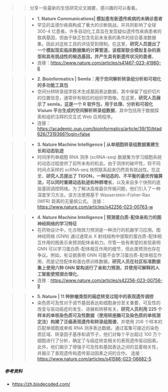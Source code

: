 >> 分享一些最新的生信研究论文摘要，感兴趣的可以看看。

>> - **1. Nature Communications| 模拟患有新遗传疾病的未确诊患者**
>> - 罕见的孟德尔疾病构成了重大的诊断挑战，并共同影响了全球 300-4 亿患者。许多自动化工具旨在发现疑似遗传性疾病患者的致病基因，但由于缺乏包含先前未发表的条件的综合基准数据集，因此对这些工具的评估受到限制。在这里，**研究人员提出了一个模拟现实临床数据集的计算管道，该框架联合模拟复杂的表型和具有挑战性的候选基因，并产生具有新遗传状况的患者**。
>> - 连接：https://www.nature.com/articles/s41467-023-41980-6

>> - **2. Bioinformatics | Semla：用于空间解析转录组分析和可视化的多功能工具包**
>> - 空间分辨转录组学技术生成基因表达数据，其中保留了组织切片的位置信息，通常伴有相应的组织学图像。在这里，**研究人员展示了 semla，这是一个 R 软件包，用于处理、分析和可视化 Visium 平台生成的空间解析转录组数据**，其中包括用于数据探索和组织注释的交互式 Web 应用程序。
>> - 连接：https://academic.oup.com/bioinformatics/article/39/10/btad626/7319366?login=false

>> - **3. Nature Machine Intelligence | 从单细胞转录组数据重建生长和动态轨迹**
>> - 时间序列单细胞 RNA 测序 (scRNA-seq) 数据集为学习细胞系统的动态过程提供了前所未有的机会。由于测序的破坏性，将不同时间点采样的 scRNA-seq 快照联系起来仍然具有挑战性。在这里，**研究人员提出了 TIGON，一种动态的、不平衡的最优传输算法，可以同时重建动态轨迹和种群增长**，以及来自多个快照的底层基因调控网络。为了解决高维最优传输问题，他们引入了一种深度学习方法，该方法使用基于 Wasserstein-Fisher-Rao (WFR) 距离的无量纲公式。
>> 连接：https://www.nature.com/articles/s42256-023-00763-w

>> - **4. Nature Machine Intelligence | 预测蛋白质-配体亲和力的图神经网络的学习特征**
>> - 在药物设计中，化合物效力预测是一种流行的机器学习应用。图神经网络 (GNN) 通过通常从 X 射线结构中提取的蛋白质-配体相互作用的图表示来预测配体亲和力。尽管一些有希望的发现表明 GNN 可以学习蛋白质-配体相互作用的细节，但此类预测也存在争议。例如，有证据表明 GNN 可能不会学习蛋白质-配体相互作用，而是记住配体和蛋白质训练数据。**研究人员在社区标准数据集上使用六种 GNN 架构进行了亲和力预测，并使用可解释的人工智能使预测合理化**。
>> - 连接：https://www.nature.com/articles/s42256-023-00756-9

>> - **5. Nature | 11 种肿瘤类型的癌症转变过程中的表观遗传调控**
>> - 染色质可及性对于调节基因表达和细胞身份至关重要，可及性的改变与驱动癌症的发生、进展和转移有关。**研究人员利用 225 个样本的单核染色质可及性数据（使用转座酶可及染色质的单核测定法）构建了泛癌表观遗传和转录组图谱**，并使用 206 个样本的匹配单细胞或单核 RNA 测序表达数据。通过富集可接近的染色质区域、转录因子基序和调节子，他们对每个平台超过 100 万个细胞进行了分析，确定了与癌症转变相关的表观遗传驱动因素。此外，他们揭示了增强子可及性和基因表达之间的显着相关性，并揭示了表观遗传和遗传驱动因素之间的合作。
>> 连接：https://www.nature.com/articles/s41586-023-06682-5

##### 参考资料
- https://zh.biodecoded.com/